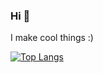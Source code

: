 ### Hi 👋 
<!-- 
Here's my Website: https://bensimmers.live/index.html -->

I make cool things :)


[![Top Langs](https://github-readme-stats.vercel.app/api/top-langs/?username=ben-S-lgtm)](https://github.com/ben-S-lgtm/github-readme-stats)


<!--
**ben-S-lgtm/ben-S-lgtm** is a ✨ _special_ ✨ repository because its `README.md` (this file) appears on your GitHub profile.

Here are some ideas to get you started:

- 🔭 I’m currently working on cool stuff
- 🌱 I’m currently learning ...
- 👯 I’m looking to collaborate on ...
- 🤔 I’m looking for help with ...
- 💬 Ask me about ...
- 📫 How to reach me: ...
- 😄 Pronouns: ...
- ⚡ Fun fact: ...
-->
